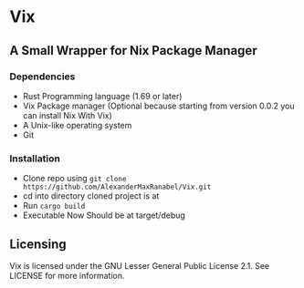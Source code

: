# Vix
## A Small Wrapper for Nix Package Manager

### Dependencies
- Rust Programming language (1.69 or later)
- Vix Package manager (Optional because starting from version 0.0.2 you can install Nix With Vix)
- A Unix-like operating system
- Git

### Installation
- Clone repo using `git clone https://github.com/AlexanderMaxRanabel/Vix.git`
- cd into directory cloned project is at
- Run `cargo build`
- Executable Now Should be at target/debug

## Licensing
Vix is licensed under the GNU Lesser General Public License 2.1. See LICENSE for more information.
